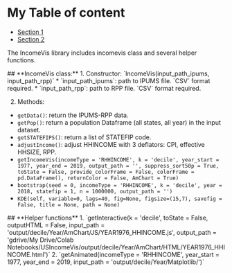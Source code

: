 # My Table of content
- [Section 1](#id-section1)
- [Section 2](#id-section2)

The IncomeVis library includes incomevis class and several helper functions.

<div id='id-section1'/>
## **IncomeVis class:**
1. Constructor: `IncomeVis(input_path_ipums, input_path_rpp)`
  * `input_path_ipums`: path to IPUMS file. `CSV` format required. 
  * `input_path_rpp`: path to RPP file. `CSV` format required.

2. Methods:
  * `getData()`: return the IPUMS-RPP data. 
  * `getPop()`: return a population Dataframe (all states, all year) in the input dataset.
  * `getSTATEFIPS()`: return a list of STATEFIP code.
  * `adjustIncome()`: adjust HHINCOME with 3 deflators: CPI, effective HHSIZE, RPP.
  * `getIncomeVis(incomeType = 'RHHINCOME', k = 'decile', year_start = 1977, year_end = 2019, output_path = '', suppress_sort50p = True, toState = False, provide_colorFrame = False, colorFrame = pd.DataFrame(), returnColor = False, AmChart = True)`
  * `bootstrap(seed = 0, incomeType = 'RHHINCOME', k = 'decile', year = 2018, statefip = 1, n = 1000000, output_path = '')`
  * `KDE(self, variable=0, lags=40, fig=None, figsize=(15,7), savefig = False, title = None, path = None)`

<div id='id-section2'/>
## **Helper functions**
1. `getInteractive(k = 'decile', toState = False, outputHTML = False, input_path = 'output/decile/Year/AmChart/JS/YEAR1976_HHINCOME.js', output_path = 'gdrive/My Drive/Colab Notebooks/USIncomeVis/output/decile/Year/AmChart/HTML/YEAR1976_HHINCOME.html')`
2. `getAnimated(incomeType = 'RHHINCOME', year_start = 1977, year_end = 2019, input_path = 'output/decile/Year/Matplotlib/')`
